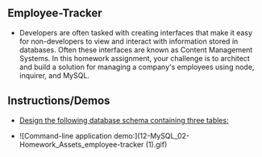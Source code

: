 ## Employee-Tracker

- Developers are often tasked with creating interfaces that make it easy for non-developers to view and interact with information stored in databases. Often these interfaces are known as Content Management Systems. In this homework assignment, your challenge is to architect and build a solution for managing a company's employees using node, inquirer, and MySQL.

## Instructions/Demos

- [Design the following database schema containing three tables:](12-MySQL_02-Homework_Assets_schema.png)

- ![Command-line application demo:](12-MySQL_02-Homework_Assets_employee-tracker (1).gif)